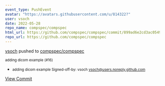 ```yaml
---
event_type: PushEvent
avatar: "https://avatars.githubusercontent.com/u/814322?"
user: vsoch
date: 2022-05-28
repo_name: compspec/compspec
html_url: https://github.com/compspec/compspec/commit/899ad6e2cd3ac05491f3c5a6f9b3649a338856f2
repo_url: https://github.com/compspec/compspec
---
```


<a href='https://github.com/vsoch' target='_blank'>vsoch</a> pushed to <a href='https://github.com/compspec/compspec' target='_blank'>compspec/compspec</a>

<small>adding dicom example (#16)

* adding dicom example
Signed-off-by: vsoch <vsoch@users.noreply.github.com></small>

<a href='https://github.com/compspec/compspec/commit/899ad6e2cd3ac05491f3c5a6f9b3649a338856f2' target='_blank'>View Commit</a>